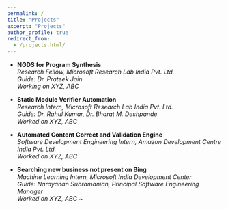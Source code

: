 ```yaml
---
permalink: /
title: "Projects"
excerpt: "Projects"
author_profile: true
redirect_from: 
  - /projects.html/
---
```

* **NGDS for Program Synthesis**  
 *Research Fellow, Microsoft Research Lab India Pvt. Ltd.*  
 *Guide: Dr. Prateek Jain*  
 *Working on XYZ, ABC*

* **Static Module Verifier Automation**  
 *Research Intern, Microsoft Research Lab India Pvt. Ltd.*  
 *Guide: Dr. Rahul Kumar, Dr. Bharat M. Deshpande*  
 *Worked on XYZ, ABC*

* **Automated Content Correct and Validation Engine**  
 *Software Development Engineering Intern, Amazon Development Centre India Pvt. Ltd.*  
 *Worked on XYZ, ABC*

* **Searching new business not present on Bing**  
 *Machine Learning Intern, Microsoft India Development Center*  
 *Guide: Narayanan Subramanian, Principal Software Engineering Manager*  
 *Worked on XYZ, ABC*
~                                
